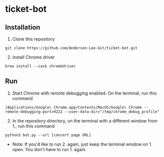 # ticket-bot
## Installation
1. Clone this repository
```
git clone https://github.com/Anderson-Lee-Git/ticket-bot.git
```
2. Install Chrome driver
```
brew install --cask chromedriver
```
## Run
1. Start Chrome with remote debugging enabled. On the terminal, run this command
```
/Applications/Google\ Chrome.app/Contents/MacOS/Google\ Chrome --remote-debugging-port=9222 --user-data-dir="/tmp/chrome_debug_profile"
```
2. In the repository directory, on the terminal with a different window from 1., run this command
```
python3 bot.py --url [concert page URL]
```

* Note: If you'd like to run 2. again, just keep the terminal window on 1. open. You don't have to run 1. again.
